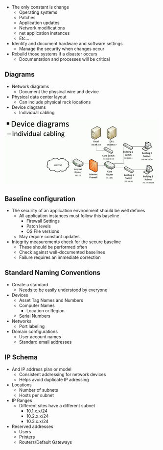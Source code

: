 - The only constant is change
	- Operating systems
	- Patches
	- Application updates
	- Network modifications
	- net application instances
	- Etc...
- Identify and document hardware and software settings
	- Manage the security when changes occur
- Rebuild those systems if a disaster occurs
	- Documentation and processes will be critical

## Diagrams
- Network diagrams
	- Document the physical wire and device
- Physical data center layout
	- Can include physical rack locations
- Device diagrams
	- Individual cabling

![](Images/Pasted%20image%2020240320204337.png)
## Baseline configuration
- The security of an application environment should be well defines
	- All application instances must follow this baseline
		- Firewall Settings
		- Patch levels
		- OS File versions
	- May require constant updates
- Integrity measurements check for the secure baseline
	- These should be performed often
	- Check against well-documented baselines
	- Failure requires an immediate correction

## Standard Naming Conventions
- Create a standard
	- Needs to be easily understood by everyone
- Devices
	- Asset Tag Names and Numbers
	- Computer Names
		- Location or Region
	- Serial Numbers
- Networks
	- Port labeling
- Domain configurations
	- User account names
	- Standard email addresses

## IP Schema
- And IP address plan or model
	- Consistent addressing for network devices
	- Helps avoid duplicate IP adressing
- Locations
	- Number of subnets
	- Hosts per subnet
- IP Ranges
	- Different sites have a different subnet
		- 10.1.x.x/24
		- 10.2.x.x/24
		- 10.3.x.x/24
- Reserved addresses
	- Users
	- Printers
	- Routers/Default Gateways

